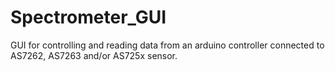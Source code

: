 # Spectrometer_GUI

GUI for controlling and reading data from an arduino controller connected to AS7262, AS7263 and/or AS725x sensor.
